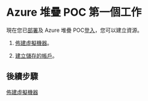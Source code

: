 <properties
    pageTitle="Azure 堆疊 POC 重要工作 |Microsoft Azure"
    description="瞭解如何建立計劃和提供然後訂閱的方案並使用建立虛擬機器所提供的服務。"
    services="azure-stack"
    documentationCenter=""
    authors="ErikjeMS"
    manager="byronr"
    editor=""/>

<tags
    ms.service="azure-stack"
    ms.workload="na"
    ms.tgt_pltfrm="na"
    ms.devlang="na"
    ms.topic="get-started-article"
    ms.date="09/26/2016"
    ms.author="erikje"/>

# <a name="azure-stack-poc-first-tasks"></a>Azure 堆疊 POC 第一個工作

現在您已[部署](azure-stack-deploy.md)及 Azure 堆疊 POC[登入](azure-stack-connect-azure-stack.md)，您可以建立資源。

1.  [佈建虛擬機器](azure-stack-provision-vm.md)。

2.  [建立儲存的帳戶](azure-stack-provision-storage-account.md)。

## <a name="next-steps"></a>後續步驟

[佈建虛擬機器](azure-stack-subscribe-plan-provision-vm.md)
